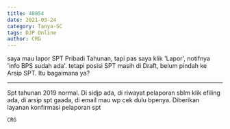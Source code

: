 ```yaml
---
title: 48054
date: 2021-03-24
category: Tanya-SC
tags: DJP Online
author: CRG
---
```


saya mau lapor SPT Pribadi Tahunan, tapi pas saya klik 'Lapor', notifnya 'info BPS sudah ada'. tetapi posisi SPT masih di Draft, belum pindah ke Arsip SPT. Itu bagaimana ya?

---

Spt tahunan 2019 normal. Di sidjp ada, di riwayat pelaporan sblm klik efiling ada, di arsip spt gaada, di email mau wp cek dulu bpenya. Diberikan layanan konfirmasi pelaporan spt

`CRG`
